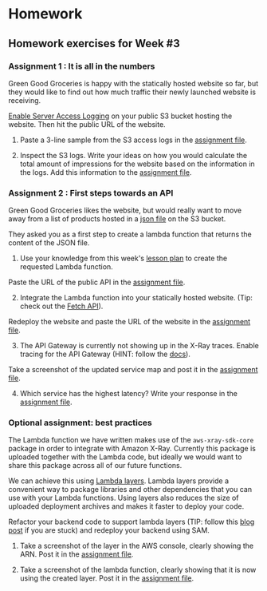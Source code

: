 # Homework

## Homework exercises for Week #3

### Assignment 1 : It is all in the numbers

Green Good Groceries is happy with the statically hosted website so far, but they would like to find out how much traffic their newly launched website is receiving. 

[Enable Server Access Logging](https://docs.aws.amazon.com/AmazonS3/latest/userguide/ServerLogs.html) on your public S3 bucket hosting the website. Then hit the public URL of the website.

1. Paste a 3-line sample from the S3 access logs in the [assignment file](homework/assignments.md).

2. Inspect the S3 logs. Write your ideas on how you would calculate the total amount of impressions for the website based on the information in the logs. Add this information to the [assignment file](homework/assignments.md). 

### Assignment 2 : First steps towards an API

Green Good Groceries likes the website, but would really want to move away from a list of products hosted in a [json file](../week2/homework/webapp/src/products.json) on the S3 bucket.

 They asked you as a first step to create a lambda function that returns the content of the JSON file. 

 1. Use your knowledge from this week's [lesson plan](./lesson-plan.md) to create the requested Lambda function. 

 Paste the URL of the public API in the [assignment file](homework/assignments.md).

 2. Integrate the Lambda function into your statically hosted website. (Tip: check out the [Fetch API](https://developer.mozilla.org/en-US/docs/Web/API/Fetch_API/Using_Fetch)). 
 
 Redeploy the website and paste the URL of the website in the [assignment file](homework/assignments.md).

 3. The API Gateway is currently not showing up in the X-Ray traces. Enable tracing for the API Gateway (HINT: follow the [docs](https://docs.aws.amazon.com/apigateway/latest/developerguide/apigateway-enabling-xray.html#apigateway-xray-console-setup)).

Take a screenshot of the updated service map and post it in the [assignment file](homework/assignments.md).

4. Which service has the highest latency? Write your response in the [assignment file](homework/assignments.md).

### Optional assignment: best practices

The Lambda function we have written makes use of the `aws-xray-sdk-core` package in order to integrate with Amazon X-Ray. Currently this package is uploaded together with the Lambda code, but ideally we would want to share this package across all of our future functions. 

We can achieve this using [Lambda layers](https://docs.aws.amazon.com/lambda/latest/dg/configuration-layers.html). Lambda layers provide a convenient way to package libraries and other dependencies that you can use with your Lambda functions. Using layers also reduces the size of uploaded deployment archives and makes it faster to deploy your code. 

Refactor your backend code to support lambda layers (TIP: follow this [blog post](https://aws.amazon.com/blogs/compute/working-with-aws-lambda-and-lambda-layers-in-aws-sam/) if you are stuck) and redeploy your backend using SAM.

1. Take a screenshot of the layer in the AWS console, clearly showing the ARN. Post it in the [assignment file](homework/assignments.md).

2. Take a screenshot of the lambda function, clearly showing that it is now using the created layer. Post it in the [assignment file](homework/assignments.md).